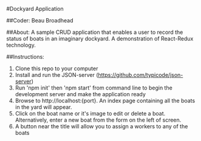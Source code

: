 #Dockyard Application

##Coder:
Beau Broadhead

##About: 
A sample CRUD application that enables a user to record the status of boats in an imaginary dockyard. A demonstration of React-Redux technology.

##Instructions:
1. Clone this repo to your computer 
2. Install and run the JSON-server (https://github.com/typicode/json-server)
3. Run 'npm init' then 'npm start' from command line to begin the development server and make the application ready
4. Browse to http://localhost:{port}. An index page containing all the boats in the yard will appear. 
5. Click on the boat name or it's image to edit or delete a boat. Alternatively, enter a new boat from the form on the left of screen.
6. A button near the title will allow you to assign a workers to any of the boats


